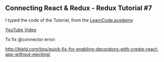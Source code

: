 
## Connecting React & Redux - Redux Tutorial #7

I typed the code of the Tutorial, from the [LearnCode.acedemy](https://www.youtube.com/channel/UCVTlvUkGslCV_h-nSAId8Sw)

[YouTube Video](https://youtu.be/nrg7zhgJd4w)

To fix @connector error:

http://bjeld.com/tips/quick-fix-for-enabling-decorators-with-create-react-app-without-ejecting/

